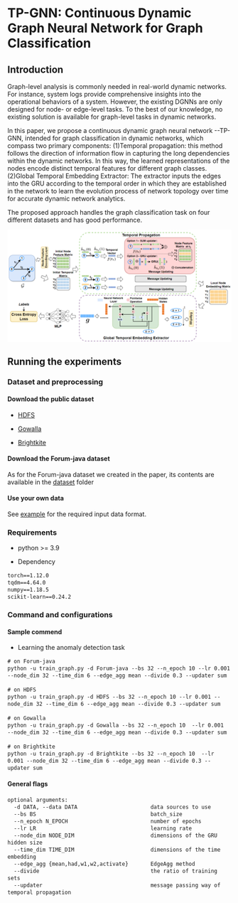 # TP-GNN: Continuous Dynamic Graph Neural Network for Graph Classification
<!--#### -->
## Introduction
Graph-level analysis is commonly needed in real-world dynamic networks. For instance, system logs provide comprehensive insights into the operational behaviors of a system. However, the existing DGNNs are only designed for node- or edge-level tasks. To the best of our knowledge, no existing solution is available for graph-level tasks in dynamic networks.

In this paper, we propose a continuous dynamic graph neural network --TP-GNN, intended for graph classification in dynamic networks, which compass two primary components: (1)Temporal propagation: this method follows the direction of information flow in capturing the long dependencies within the dynamic networks. In this way, the learned representations of the nodes encode distinct temporal features for different graph classes. (2)Global Temporal Embedding Extractor: The extractor inputs the edges into the GRU according to the temporal order in which they are established in the network to learn the evolution process of network topology over time for accurate dynamic network analytics.

The proposed approach handles the graph classification task on four different datasets and has good performance.

<!-- #### Paper link: [TP-GNN: Continuous Dynamic Graph Neural Network for Graph Classification](https://XXX) -->
![framework](framework.png "The framework of TP-GCN")
## Running the experiments



### Dataset and preprocessing

#### Download the public dataset
* [HDFS](https://doi.org/10.5281/zenodo.1144100)
  
* [Gowalla](https://snap.stanford.edu/data/loc-gowalla.html)
  
* [Brightkite](http://snap.stanford.edu/data/loc-brightkite.html)

#### Download the Forum-java dataset
As for the Forum-java dataset we created in the paper, its contents are available in the [dataset](https://github.com/TP-GCN/TP-GCN/edit/main/Dataset/Forum-java) folder

#### Use your own data
See [example](https://github.com/TP-GCN/TP-GCN/edit/main/example) for the required input data format.

### Requirements

* python >= 3.9

* Dependency

```{bash}
torch==1.12.0
tqdm==4.64.0
numpy==1.18.5
scikit-learn==0.24.2
```

### Command and configurations

#### Sample commend
* Learning the anomaly detection task
```{bash}
# on Forum-java
python -u train_graph.py -d Forum-java --bs 32 --n_epoch 10 --lr 0.001 --node_dim 32 --time_dim 6 --edge_agg mean --divide 0.3 --updater sum

# on HDFS
python -u train_graph.py -d HDFS --bs 32 --n_epoch 10 --lr 0.001 --node_dim 32 --time_dim 6 --edge_agg mean --divide 0.3 --updater sum

# on Gowalla
python -u train_graph.py -d Gowalla --bs 32 --n_epoch 10  --lr 0.001  --node_dim 32 --time_dim 6 --edge_agg mean --divide 0.3 --updater sum

# on Brightkite
python -u train_graph.py -d Brightkite --bs 32 --n_epoch 10  --lr 0.001 --node_dim 32 --time_dim 6 --edge_agg mean --divide 0.3 --updater sum
```

#### General flags

```{txt}
optional arguments:
  -d DATA, --data DATA                       data sources to use
  --bs BS                                    batch_size
  --n_epoch N_EPOCH                          number of epochs
  --lr LR                                    learning rate
  --node_dim NODE_DIM                        dimensions of the GRU hidden size
  --time_dim TIME_DIM                        dimensions of the time embedding
  --edge_agg {mean,had,w1,w2,activate}       EdgeAgg method
  --divide                                   the ratio of training sets
  --updater                                  message passing way of temporal propagation
```
